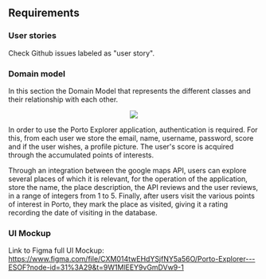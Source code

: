 
## Requirements

### User stories

Check Github issues labeled as "user story".

### Domain model

In this section the Domain Model that represents the different classes and their relationship with each other.

<p align="center" justify="center">
  <img src="https://github.com/FEUP-LEIC-ES-2022-23/2LEIC10T2/blob/main/images/uml.png"/>
</p>

In order to use the Porto Explorer application, authentication is required. For this, from each user we store the email, name, username, password, score and if the user wishes, a profile picture.
The user's score is acquired through the accumulated points of interests.

Through an integration between the google maps API, users can explore several places of which it is relevant, for the operation of the application, store the name, the place description, the API reviews and the user reviews, in a range of integers from 1 to 5.
Finally, after users visit the various points of interest in Porto, they mark the place as visited, giving it a rating recording the date of visiting in the database.

### UI Mockup

Link to Figma full UI Mockup: https://www.figma.com/file/CXM014twEHdYSjfNY5a56O/Porto-Explorer---ESOF?node-id=31%3A29&t=9W1MlEEY9vGmDVw9-1
